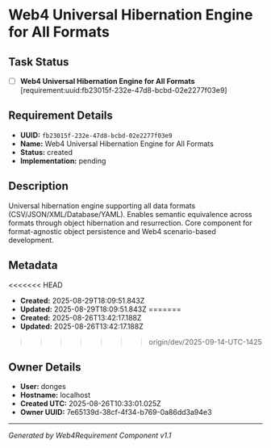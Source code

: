 # Web4 Universal Hibernation Engine for All Formats

## Task Status
- [ ] **Web4 Universal Hibernation Engine for All Formats** [requirement:uuid:fb23015f-232e-47d8-bcbd-02e2277f03e9]

## Requirement Details

- **UUID:** `fb23015f-232e-47d8-bcbd-02e2277f03e9`
- **Name:** Web4 Universal Hibernation Engine for All Formats
- **Status:** created
- **Implementation:** pending

## Description

Universal hibernation engine supporting all data formats (CSV/JSON/XML/Database/YAML). Enables semantic equivalence across formats through object hibernation and resurrection. Core component for format-agnostic object persistence and Web4 scenario-based development.

## Metadata

<<<<<<< HEAD
- **Created:** 2025-08-29T18:09:51.843Z
- **Updated:** 2025-08-29T18:09:51.843Z
=======
- **Created:** 2025-08-26T13:42:17.188Z
- **Updated:** 2025-08-26T13:42:17.188Z
>>>>>>> origin/dev/2025-09-14-UTC-1425

## Owner Details

- **User:** donges
- **Hostname:** localhost
- **Created UTC:** 2025-08-26T10:33:01.025Z
- **Owner UUID:** 7e65139d-38cf-4f34-b769-0a86dd3a94e3

---

*Generated by Web4Requirement Component v1.1*